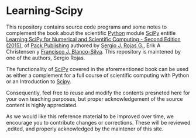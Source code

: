 # Learning-Scipy
This repository contains source code programs and some notes to complement the book about the scientific [Python](https://www.python.org/) module [SciPy](http://www.scipy.org/) entitle [Learning SciPy for Numerical and Scientific Computing - Second Edition (2015)](https://www.packtpub.com/big-data-and-business-intelligence/learning-scipy-numerical-and-scientific-computing-second-edition), of [Pack Publishing](https://www.packtpub.com/) authored by [Sergio J. Rojas G.](http://prof.usb.ve/srojas/), Erik A Christensen y [Francisco J. Blanco-Silva](http://blancosilva.github.io/). This repository is maintened by one of the authors, Sergio Rojas.

The functionality of [SciPy](http://www.scipy.org/) covered in the
aforementioned book can be used as either a complement
for a full course of scientific computing with Python or an
Introduction to [Scipy](http://www.scipy.org/).

Consequently, feel free to reuse and modify the contents presneted here for your own teaching purposes, but
proper acknowledgement of the source content is highly appreciated.

As we would like this reference material to be improved over time,
we encourage you to contribute changes or corrections. These will be
reviewed ,edited, and properly acknowledged by the maintener of this site.

